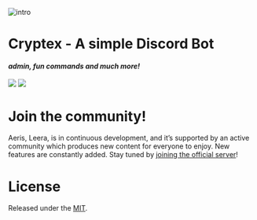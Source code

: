 ![intro](https://cdn.discordapp.com/attachments/248014822082347008/328467542651961365/xd.gif)

# Cryptex - A simple Discord Bot
#### *admin, fun commands and much more!*
[<img src="https://img.shields.io/badge/discord-js-green.svg">](github.com/leeradev/cryptex) [<img src="https://discordapp.com/api/guilds/322545798204096514/widget.png?style=shield">](https://discord.gg/ksJjeJy)

# Join the community!

Aeris, Leera, is in continuous development, and it’s supported by an active community which produces new content for everyone to enjoy. New features are constantly added. Stay tuned by [joining the official server](https://discord.gg/ksJjeJy)!

# License

Released under the [MIT](LICENSE).
